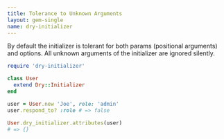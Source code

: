 ```yaml
---
title: Tolerance to Unknown Arguments
layout: gem-single
name: dry-initializer
---
```


By default the initializer is tolerant for both params (positional arguments) and options.
All unknown arguments of the initializer are ignored silently.

```ruby
require 'dry-initializer'

class User
  extend Dry::Initializer
end

user = User.new 'Joe', role: 'admin'
user.respond_to? :role # => false

User.dry_initializer.attributes(user)
# => {}
```

